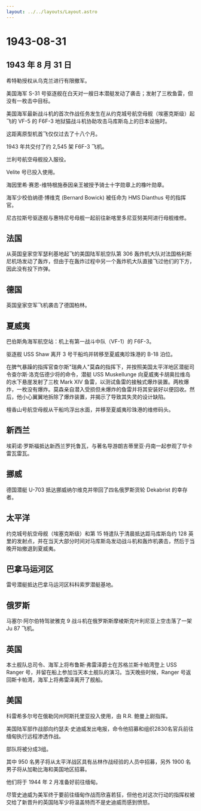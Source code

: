 ```yaml
---
layout: ../../layouts/Layout.astro
---
```


# 1943-08-31

## 1943 年 8 月 31 日

希特勒授权从乌克兰进行有限撤军。

美国海军 S-31
号驱逐舰在白天对一艘日本潜艇发动了袭击；发射了三枚鱼雷，但没有一枚击中目标。

美国海军最新战斗机的首次作战任务发生在从约克城号航空母舰（埃塞克斯级）起飞的
VF-5 的 F6F-3 地狱猫战斗机协助攻击马库斯岛上的日本设施时。

这距离原型机首飞仅仅过去了十八个月。

1943 年共交付了约 2,545 架 F6F-3 飞机。

兰利号航空母舰投入服役。

Velite 号已投入使用。

海因里希·赛恩-维特根施泰因亲王被授予骑士十字勋章上的橡叶勋章。

海军少校伯纳德·博维克 (Bernard Bowick) 被任命为 HMS Dianthus
号的指挥官。

尼古拉斯号驱逐舰与惠特尼号母舰一起前往新喀里多尼亚努美阿进行母舰维修。

## 法国

从英国皇家空军瑟利基地起飞的美国陆军航空队第 306
轰炸机大队对法国格利斯尼机场发动了轰炸，但由于在轰炸过程中另一个轰炸机大队直接飞过他们的下方，因此没有投下炸弹。

## 德国

英国皇家空军飞机袭击了德国柏林。

## 夏威夷

巴伯斯角海军航空站：机上有第一战斗中队（VF-1）的 F6F-3。

驱逐舰 USS Shaw 离开 3 号干船坞并转移至夏威夷珍珠港的 B-18 泊位。

在脾气暴躁的指挥官查尔斯"瑞典人"莫森的指挥下，并按照美国太平洋地区潜艇司令查尔斯·洛克伍德少将的命令，潜艇
USS Muskellunge 向夏威夷卡胡奥拉维岛的水下悬崖发射了三枚 Mark XIV
鱼雷，以测试鱼雷的接触式爆炸装置。两枚爆炸，一枚没有爆炸。莫森亲自潜入受损但未爆炸的鱼雷并将其安装好以便回收。然后，他小心翼翼地拆除了爆炸装置，并揭示了导致其失灵的设计缺陷。

檀香山号航空母舰从干船坞浮出水面，并移至夏威夷珍珠港的维修码头。

## 新西兰

埃莉诺·罗斯福抵达新西兰罗托鲁瓦，与著名导游朗吉蒂里亚·丹南一起参观了华卡雷瓦雷瓦。

## 挪威

德国潜艇 U-703 抵达挪威纳尔维克并带回了四名俄罗斯货轮 Dekabrist
的幸存者。

## 太平洋

约克城号航空母舰（埃塞克斯级）和第 15 特遣队于清晨抵达距马库斯岛约 128
英里的发射点，并在当天大部分时间对马库斯岛发动战斗机和轰炸机袭击，然后于当晚开始撤退到夏威夷。

## 巴拿马运河区

雷号潜艇抵达巴拿马运河区科科索罗潜艇基地。

## 俄罗斯

马塞尔·阿尔伯特驾驶雅克 9 战斗机在俄罗斯斯摩棱斯克叶利尼亚上空击落了一架
Ju 87 飞机。

## 英国

本土舰队总司令、海军上将布鲁斯·弗雷泽爵士在苏格兰斯卡帕湾登上 USS Ranger
号，并留在船上参加当天本土舰队的演习。当天晚些时候，Ranger
号返回斯卡帕湾，海军上将弗雷泽离开了舰船。

## 美国

科雷希多尔号在俄勒冈州阿斯托里亚投入使用，由 R.R. 鲍曼上尉指挥。

美国陆军部作战部向约瑟夫·史迪威发出电报，命令他招募和组织2830名官兵前往缅甸执行远程渗透作战。

部队将被分成3组。

其中 950 名男子将从太平洋战区具有丛林作战经验的人员中招募，另外 1900
名男子将从加勒比海和美国地区招募。

他们将于 1944 年 2 月准备好前往缅甸。

尽管史迪威为美军终于要前往缅甸作战而欣喜若狂，但他也对这次行动的指挥权被交给了新晋升的英国陆军少将温盖特而不是史迪威而感到愤怒。